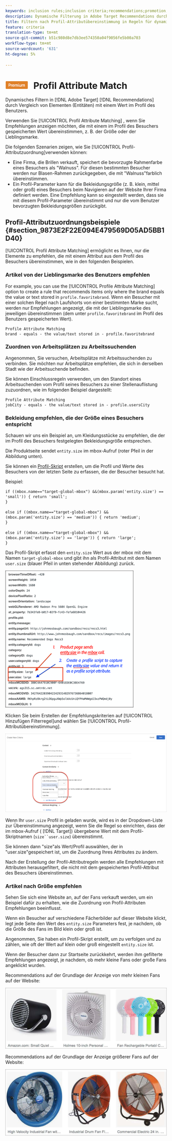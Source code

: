 ```yaml
---
keywords: inclusion rules;inclusion criteria;recommendations;promotion;promotions;dynamic filtering;dynamic;profile attribute matching
description: Dynamische Filterung in Adobe Target Recommendations durch Vergleich von Elementen (Entitäten) mit einem Wert im Profil des Benutzers.
title: Filtern nach Profil-Attributübereinstimmung in Regeln für dynamische Inklusion in Adobe Target Recommendations
feature: criteria
translation-type: tm+mt
source-git-commit: b51c980d8e7db3ee574350a04f9056fe5b00a703
workflow-type: tm+mt
source-wordcount: '631'
ht-degree: 5%

---
```



# ![PREMIUM](/help/assets/premium.png) Profil Attribute Match

Dynamisches Filtern in [!DNL Adobe Target] [!DNL Recommendations] durch Vergleich von Elementen (Entitäten) mit einem Wert im Profil des Benutzers.

Verwenden Sie [!UICONTROL Profil Attribute Matching] , wenn Sie Empfehlungen anzeigen möchten, die mit einem im Profil des Besuchers gespeicherten Wert übereinstimmen, z. B. der Größe oder der Lieblingsmarke.

Die folgenden Szenarien zeigen, wie Sie [!UICONTROL Profil-Attributzuordnung]verwenden können:

* Eine Firma, die Brillen verkauft, speichert die bevorzugte Rahmenfarbe eines Besuchers als &quot;Walnuss&quot;. Für diesen bestimmten Besucher werden nur Blasen-Rahmen zurückgegeben, die mit &quot;Walnuss&quot;farblich übereinstimmen.
* Ein Profil-Parameter kann für die Bekleidungsgröße (z. B. klein, mittel oder groß) eines Besuchers beim Navigieren auf der Website Ihrer Firma definiert werden. Eine Empfehlung kann so eingestellt werden, dass sie mit diesem Profil-Parameter übereinstimmt und nur die vom Benutzer bevorzugten Bekleidungsgrößen zurückgibt.

## Profil-Attributzuordnungsbeispiele {#section_9873E2F22E094E479569D05AD5BB1D40}

[!UICONTROL Profil Attribute Matching] ermöglicht es Ihnen, nur die Elemente zu empfehlen, die mit einem Attribut aus dem Profil des Besuchers übereinstimmen, wie in den folgenden Beispielen.

### Artikel von der Lieblingsmarke des Benutzers empfehlen

For example, you can use the [!UICONTROL Profile Attribute Matching] option to create a rule that recommends items only where the brand equals the value or text stored in `profile.favoritebrand`. Wenn ein Besucher mit einer solchen Regel nach Laufshorts von einer bestimmten Marke sucht, werden nur Empfehlungen angezeigt, die mit der Lieblingsmarke des jeweiligen übereinstimmen (dem unter `profile.favoritebrand` im Profil des Benutzers gespeicherten Wert).

```
Profile Attribute Matching
brand - equals - the value/text stored in - profile.favoritebrand
```

### Zuordnen von Arbeitsplätzen zu Arbeitssuchenden

Angenommen, Sie versuchen, Arbeitsplätze mit Arbeitssuchenden zu verbinden. Sie möchten nur Arbeitsplätze empfehlen, die sich in derselben Stadt wie der Arbeitsuchende befinden.

Sie können Einschlussregeln verwenden, um den Standort eines Arbeitsuchenden vom Profil seines Besuchers zu einer Stellenauflistung zuzuordnen, wie im folgenden Beispiel dargestellt:

```
Profile Attribute Matching
jobCity - equals - the value/text stored in - profile.usersCity
```

### Bekleidung empfehlen, die der Größe eines Besuchers entspricht

Schauen wir uns ein Beispiel an, um Kleidungsstücke zu empfehlen, die der im Profil des Besuchers festgelegten Bekleidungsgröße entsprechen.

Die Produktseite sendet `entity.size` im mbox-Aufruf (roter Pfeil in der Abbildung unten).

Sie können ein [Profil-Skript](/help/c-target/c-visitor-profile/profile-parameters.md) erstellen, um die Profil und Werte des Besuchers von der letzten Seite zu erfassen, die der Besucher besucht hat.

Beispiel:

```
if ((mbox.name=="target-global-mbox") &&(mbox.param('entity.size') == 'small')) { return 'small';
}

else if ((mbox.name=="target-global-mbox") &&(mbox.param('entity.size') == 'medium')) { return 'medium';
}

else if ((mbox.name=="target-global-mbox") &&(mbox.param('entity.size') == 'large')) { return 'large';
}
```

Das Profil-Skript erfasst den `entity.size` Wert aus der mbox mit dem Namen `target-global-mbox` und gibt ihn als Profil-Attribut mit dem Namen `user.size` (blauer Pfeil in unten stehender Abbildung) zurück.

![mbox-groß-Aufruf](/help/c-recommendations/c-algorithms/assets/size.png)

Klicken Sie beim Erstellen der Empfehlungskriterien auf [!UICONTROL Hinzufügen Filterregel]und wählen Sie [!UICONTROL Profil-Attributübereinstimmung].

![Profil-Attributübereinstimmung Abbildung](/help/c-recommendations/c-algorithms/assets/profile-attribute-matching.png)

Wenn Ihr `user.size` Profil in geladen wurde, wird es in der Dropdown-Liste zur Übereinstimmung angezeigt, wenn Sie die Regel so einrichten, dass der im mbox-Aufruf ( [!DNL Target]) übergebene Wert mit dem Profil-Skriptnamen (`size``user.size`) übereinstimmt.

Sie können dann &quot;size&quot;als Wert/Profil auswählen, der in &quot;user.size&quot;gespeichert ist, um die Zuordnung Ihres Attributes zu ändern.

Nach der Erstellung der Profil-Attributregeln werden alle Empfehlungen mit Attributen herausgefiltert, die nicht mit dem gespeicherten Profil-Attribut des Besuchers übereinstimmen.

### Artikel nach Größe empfehlen

Sehen Sie sich eine Website an, auf der Fans verkauft werden, um ein Beispiel dafür zu erhalten, wie die Zuordnung von Profil-Attributen Empfehlungen beeinflusst.

Wenn ein Besucher auf verschiedene Fächerbilder auf dieser Website klickt, legt jede Seite den Wert des `entity.size` Parameters fest, je nachdem, ob die Größe des Fans im Bild klein oder groß ist.

Angenommen, Sie haben ein Profil-Skript erstellt, um zu verfolgen und zu zählen, wie oft der Wert auf klein oder groß eingestellt `entity.size` ist.

Wenn der Besucher dann zur Startseite zurückkehrt, werden ihm gefilterte Empfehlungen angezeigt, je nachdem, ob mehr kleine Fans oder große Fans angeklickt wurden.

Recommendations auf der Grundlage der Anzeige von mehr kleinen Fans auf der Website:

![Empfehlungen für kleine Fans](/help/c-recommendations/c-algorithms/assets/small-fans.png)

Recommendations auf der Grundlage der Anzeige größerer Fans auf der Website:

![Empfehlungen für große Fans](/help/c-recommendations/c-algorithms/assets/large-fans.png)